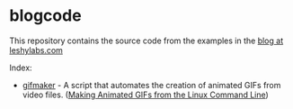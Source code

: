 blogcode
========

This repository contains the source code from the examples in the
[blog at leshylabs.com](http://www.leshylabs.com/blog/all/)

Index:

* [gifmaker](https://github.com/leshylabs/blogcode/blob/master/2013-08-04-making_animated_gifs_from_the_linux_command_line/gifmaker) - A script that automates the creation of animated GIFs from video files.  ([Making Animated GIFs from the Linux Command Line](http://www.leshylabs.com/blog/dev/2013-08-04-Making_Animated_GIFs_from_the_Linux_Command_Line.html))
